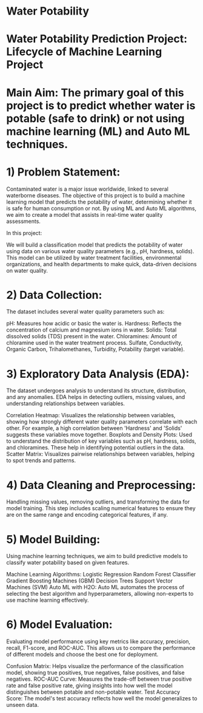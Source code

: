 # Water Potability
# Water Potability Prediction Project: Lifecycle of Machine Learning Project
# Main Aim: The primary goal of this project is to predict whether water is potable (safe to drink) or not using machine learning (ML) and Auto ML techniques.

# 1) Problem Statement:
Contaminated water is a major issue worldwide, linked to several waterborne diseases. The objective of this project is to build a machine learning model that predicts the potability of water, determining whether it is safe for human consumption or not. By using ML and Auto ML algorithms, we aim to create a model that assists in real-time water quality assessments.

In this project:

We will build a classification model that predicts the potability of water using data on various water quality parameters (e.g., pH, hardness, solids).
This model can be utilized by water treatment facilities, environmental organizations, and health departments to make quick, data-driven decisions on water quality.

# 2) Data Collection:
The dataset includes several water quality parameters such as:

pH: Measures how acidic or basic the water is.
Hardness: Reflects the concentration of calcium and magnesium ions in water.
Solids: Total dissolved solids (TDS) present in the water.
Chloramines: Amount of chloramine used in the water treatment process.
Sulfate, Conductivity, Organic Carbon, Trihalomethanes, Turbidity, Potability (target variable).

# 3) Exploratory Data Analysis (EDA):
The dataset undergoes analysis to understand its structure, distribution, and any anomalies. EDA helps in detecting outliers, missing values, and understanding relationships between variables.

Correlation Heatmap: Visualizes the relationship between variables, showing how strongly different water quality parameters correlate with each other. For example, a high correlation between 'Hardness' and 'Solids' suggests these variables move together.
Boxplots and Density Plots: Used to understand the distribution of key variables such as pH, hardness, solids, and chloramines. These help in identifying potential outliers in the data.
Scatter Matrix: Visualizes pairwise relationships between variables, helping to spot trends and patterns.

# 4) Data Cleaning and Preprocessing:
Handling missing values, removing outliers, and transforming the data for model training. This step includes scaling numerical features to ensure they are on the same range and encoding categorical features, if any.

# 5) Model Building:
Using machine learning techniques, we aim to build predictive models to classify water potability based on given features.

Machine Learning Algorithms:
Logistic Regression
Random Forest Classifier
Gradient Boosting Machines (GBM)
Decision Trees
Support Vector Machines (SVM)
Auto ML with H2O: Auto ML automates the process of selecting the best algorithm and hyperparameters, allowing non-experts to use machine learning effectively.

# 6) Model Evaluation:
Evaluating model performance using key metrics like accuracy, precision, recall, F1-score, and ROC-AUC. This allows us to compare the performance of different models and choose the best one for deployment.

Confusion Matrix: Helps visualize the performance of the classification model, showing true positives, true negatives, false positives, and false negatives.
ROC-AUC Curve: Measures the trade-off between true positive rate and false positive rate, giving insights into how well the model distinguishes between potable and non-potable water.
Test Accuracy Score: The model's test accuracy reflects how well the model generalizes to unseen data.
